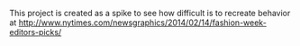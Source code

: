 This project is created as a spike to see how difficult is to recreate behavior at http://www.nytimes.com/newsgraphics/2014/02/14/fashion-week-editors-picks/
